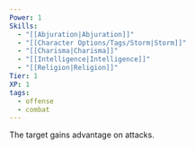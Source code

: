 ```yaml
---
Power: 1
Skills:
  - "[[Abjuration|Abjuration]]"
  - "[[Character Options/Tags/Storm|Storm]]"
  - "[[Charisma|Charisma]]"
  - "[[Intelligence|Intelligence]]"
  - "[[Religion|Religion]]"
Tier: 1
XP: 1
tags:
  - offense
  - combat
---
```


The target gains advantage on attacks.